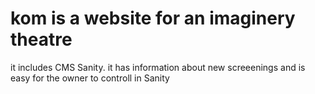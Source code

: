 # kom is a website for an imaginery theatre
it includes CMS Sanity.
it has information about new screeenings and is easy for the owner to controll in Sanity
